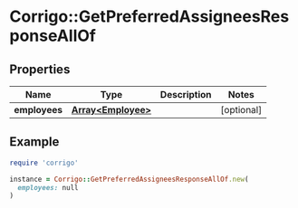 # Corrigo::GetPreferredAssigneesResponseAllOf

## Properties

| Name | Type | Description | Notes |
| ---- | ---- | ----------- | ----- |
| **employees** | [**Array&lt;Employee&gt;**](Employee.md) |  | [optional] |

## Example

```ruby
require 'corrigo'

instance = Corrigo::GetPreferredAssigneesResponseAllOf.new(
  employees: null
)
```

